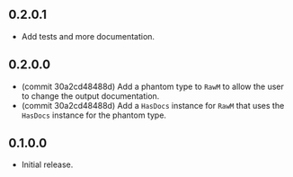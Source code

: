 
## 0.2.0.1

*   Add tests and more documentation.

## 0.2.0.0

*   (commit 30a2cd48488d) Add a phantom type to `RawM` to allow the user to
    change the output documentation.
*   (commit 30a2cd48488d) Add a `HasDocs` instance for `RawM` that uses
    the `HasDocs` instance for the phantom type.

## 0.1.0.0

*   Initial release.
